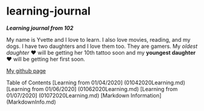 # learning-journal
***Learning journal from 102***

My name is Yvette and I love to learn.  I also love movies, reading, and my dogs.  I have two daughters and I love them too.  They are gamers.  My *oldest daughter* :heart: will be getting her 10th tattoo soon and my **youngest daughter** :heart: will be getting her first soon.

[My github page](https://github.com/ymclapp)

Table of Contents
[Learning from 01/04/2020] (01042020Learning.md)
[Learning from 01/06/2020] (01062020Learning.md)
[Learning from 01/07/2020] (01072020Learning.md)
[Markdown Information] (MarkdownInfo.md)